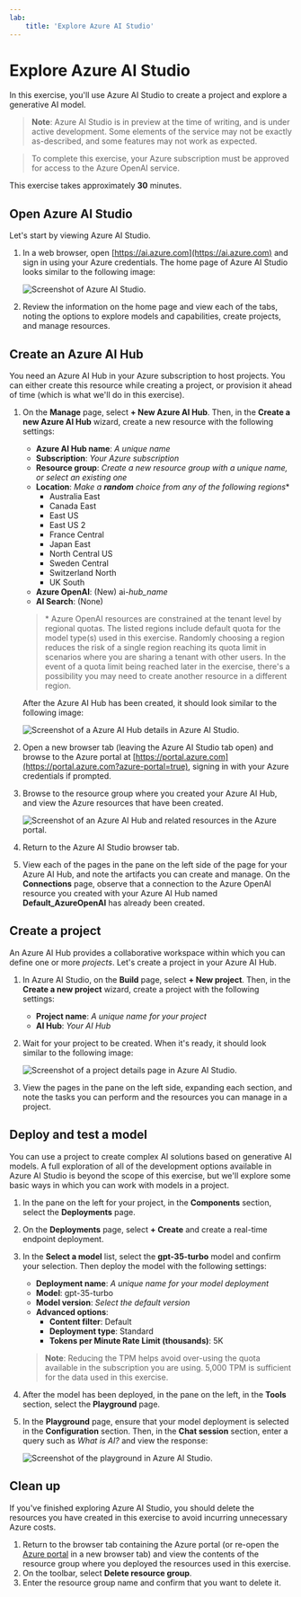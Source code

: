 ```yaml
---
lab:
    title: 'Explore Azure AI Studio'
---
```


# Explore Azure AI Studio

In this exercise, you'll use Azure AI Studio to create a project and explore a generative AI model.

> **Note**: Azure AI Studio is in preview at the time of writing, and is under active development. Some elements of the service may not be exactly as-described, and some features may not work as expected.

> To complete this exercise, your Azure subscription must be approved for access to the Azure OpenAI service.

This exercise takes approximately **30** minutes.

## Open Azure AI Studio

Let's start by viewing Azure AI Studio.

1. In a web browser, open [https://ai.azure.com](https://ai.azure.com) and sign in using your Azure credentials. The home page of Azure AI Studio looks similar to the following image:

    ![Screenshot of Azure AI Studio.](./media/azure-ai-studio-home.png)

1. Review the information on the home page and view each of the tabs, noting the options to explore models and capabilities, create projects, and manage resources.

## Create an Azure AI Hub

You need an Azure AI Hub in your Azure subscription to host projects. You can either create this resource while creating a project, or provision it ahead of time (which is what we'll do in this exercise).

1. On the **Manage** page, select **+ New Azure AI Hub**. Then, in the **Create a new Azure AI Hub** wizard, create a new resource with the following settings:
    - **Azure AI Hub name**: *A unique name*
    - **Subscription**: *Your Azure subscription*
    - **Resource group**: *Create a new resource group with a unique name, or select an existing one*
    - **Location**: *Make a **random** choice from any of the following regions*\*
        - Australia East
        - Canada East
        - East US
        - East US 2
        - France Central
        - Japan East
        - North Central US
        - Sweden Central
        - Switzerland North
        - UK South
    - **Azure OpenAI**: (New) ai-*hub_name*
    - **AI Search**: (None)

    > \* Azure OpenAI resources are constrained at the tenant level by regional quotas. The listed regions include default quota for the model type(s) used in this exercise. Randomly choosing a region reduces the risk of a single region reaching its quota limit in scenarios where you are sharing a tenant with other users. In the event of a quota limit being reached later in the exercise, there's a possibility you may need to create another resource in a different region.

    After the Azure AI Hub has been created, it should look similar to the following image:

    ![Screenshot of a Azure AI Hub details in Azure AI Studio.](./media/azure-ai-resource.png)

1. Open a new browser tab (leaving the Azure AI Studio tab open) and browse to the Azure portal at [https://portal.azure.com](https://portal.azure.com?azure-portal=true), signing in with your Azure credentials if prompted.
1. Browse to the resource group where you created your Azure AI Hub, and view the Azure resources that have been created.

    ![Screenshot of an Azure AI Hub and related resources in the Azure portal.](./media/azure-portal.png)

1. Return to the Azure AI Studio browser tab.
1. View each of the pages in the pane on the left side of the page for your Azure AI Hub, and note the artifacts you can create and manage. On the **Connections** page, observe that a connection to the Azure OpenAI resource you created with your Azure AI Hub named **Default_AzureOpenAI** has already been created.

## Create a project

An Azure AI Hub provides a collaborative workspace within which you can define one or more *projects*. Let's create a project in your Azure AI Hub.

1. In Azure AI Studio, on the **Build** page, select **+ New project**. Then, in the **Create a new project** wizard, create a project with the following settings:
    - **Project name**: *A unique name for your project*
    - **AI Hub**: *Your AI Hub*
1. Wait for your project to be created. When it's ready, it should look similar to the following image:

    ![Screenshot of a project details page in Azure AI Studio.](./media/azure-ai-project.png)

1. View the pages in the pane on the left side, expanding each section, and note the tasks you can perform and the resources you can manage in a project.

## Deploy and test a model

You can use a project to create complex AI solutions based on generative AI models. A full exploration of all of the development options available in Azure AI Studio is beyond the scope of this exercise, but we'll explore some basic ways in which you can work with models in a project.

1. In the pane on the left for your project, in the **Components** section, select the **Deployments** page.
1. On the **Deployments** page, select **+ Create** and create a real-time endpoint deployment.
1. In the **Select a model** list, select the **gpt-35-turbo** model and confirm your selection. Then deploy the model with the following settings:
    - **Deployment name**: *A unique name for your model deployment*
    - **Model**: gpt-35-turbo
    - **Model version**: *Select the default version*
    - **Advanced options**:
        - **Content filter**: Default
        - **Deployment type**: Standard
        - **Tokens per Minute Rate Limit (thousands)**: 5K

    > **Note**: Reducing the TPM helps avoid over-using the quota available in the subscription you are using. 5,000 TPM is sufficient for the data used in this exercise.

1. After the model has been deployed, in the pane on the left, in the **Tools** section, select the **Playground** page.
1. In the **Playground** page, ensure that your model deployment is selected in the **Configuration** section. Then, in the **Chat session** section, enter a query such as *What is AI?* and view the response:

    ![Screenshot of the playground in Azure AI Studio.](./media/playground.png)

## Clean up

If you've finished exploring Azure AI Studio, you should delete the resources you have created in this exercise to avoid incurring unnecessary Azure costs.

1. Return to the browser tab containing the Azure portal (or re-open the [Azure portal](https://portal.azure.com?azure-portal=true) in a new browser tab) and view the contents of the resource group where you deployed the resources used in this exercise.
1. On the toolbar, select **Delete resource group**.
1. Enter the resource group name and confirm that you want to delete it.
